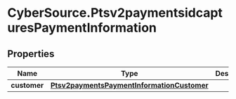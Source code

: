 # CyberSource.Ptsv2paymentsidcapturesPaymentInformation

## Properties
Name | Type | Description | Notes
------------ | ------------- | ------------- | -------------
**customer** | [**Ptsv2paymentsPaymentInformationCustomer**](Ptsv2paymentsPaymentInformationCustomer.md) |  | [optional] 



